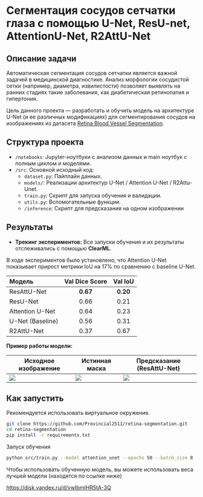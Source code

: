 # Сегментация сосудов сетчатки глаза с помощью   U-Net, ResU-net, AttentionU-Net, R2AttU-Net

## Описание задачи

Автоматическая сегментация сосудов сетчатки является важной задачей в медицинской диагностике. Анализ морфологии сосудистой сетки (например, диаметра, извилистости) позволяет выявлять на ранних стадиях такие заболевания, как диабетическая ретинопатия и гипертония.

Цель данного проекта — разработать и обучить модель на архитектуре U-Net (и ее различных модификациях) для сегментирования сосудов на изображениях из датасета [Retina Blood Vessel Segmentation](https://www.kaggle.com/datasets/abdallahwagih/retina-blood-vessel/data).

## Структура проекта

-   `/notebooks`: Jupyter-ноутбуки с анализом данных и main ноутбук с полным циклом и моделями.
-   `/src`: Основной исходный код:
    -   `dataset.py`: Пайплайн данных.
    -   `models/`: Реализации архитектур U-Net / Attention U-Net / R2Attu-Unet.
    -   `train.py`: Скрипт для запуска обучения и валидации.
    -   `utils.py`: Вспомогательные функции.
    - `/inference`: Скрипт для предсказания на одном изображении

## Результаты

-   **Трекинг экспериментов:** Все запуски обучения и их результаты отслеживались с помощью **ClearML**.

В ходе экспериментов было установлено, что Attention U-Net показывает прирост метрики IoU на 17% по сравнению с baseline U-Net.

| Модель | Val Dice Score | Val IoU |
| :--- | :---: | :---: |
| ResAttU-Net | **0.67** | **0.20** |
| ResU-Net | 0.66 | 0.21 |
| Attention U-Net | 0.64 | 0.23 |
| U-Net (Baseline) | 0.56 | 0.31 |
| R2AttU-Net | 0.37 | 0.67 |


**Пример работы модели:**

| Исходное изображение | Истинная маска          | Предсказание (ResAttU-Net) |
|----------------------|-------------------------|---------------------------------|
| ![](https://github.com/user-attachments/assets/0a21f7d9-a55c-40f4-b999-80a0509b27dc) | ![](https://github.com/user-attachments/assets/5ed69963-a4a0-4a8b-b121-fc03ddef8155) | ![](https://github.com/user-attachments/assets/04e59ee6-15c7-4e68-aca5-e5f457db0e01) |

## Как запустить

Рекомендуется использовать виртуальное окружение.

```bash
git clone https://github.com/Provincial2511/retina-segmentation.git
cd retina-segmentation
pip install -r requirements.txt
```
Запуск обучения
```bash
python src/train.py --model attention_unet --epochs 50 --batch_size 8
```
Чтобы использовать обученную модель, вы можете использовать веса лучшей модели (находятся по ссылке ниже)

https://disk.yandex.ru/d/vwIbmIHR5tA-3Q
